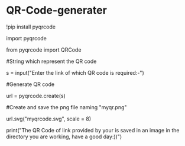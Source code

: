 # QR-Code-generater
!pip install pyqrcode

import pyqrcode 

from pyqrcode import QRCode

#String which represent the QR code

s = input("Enter the link of which QR code is required:-")

#Generate QR code

url = pyqrcode.create(s)

#Create and save the png file naming "myqr.png"

url.svg("myqrcode.svg", scale = 8)

print("The QR Code of link provided by your is saved in an image in the directory you are working, have a good day:))")
